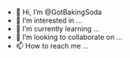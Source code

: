 - 👋 Hi, I’m @GotBakingSoda
- 👀 I’m interested in ...
- 🌱 I’m currently learning ...
- 💞️ I’m looking to collaborate on ...
- 📫 How to reach me ...

<!---
GotBakingSoda/GotBakingSoda is a ✨ special ✨ repository because its `README.md` (this file) appears on your GitHub profile.
You can click the Preview link to take a look at your changes.
--->
